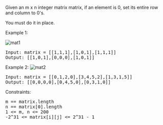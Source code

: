 Given an m x n integer matrix matrix, if an element is 0, set its entire row and column to 0's.

You must do it in place.

 

Example 1:

![mat1](https://github.com/Chackoseb/CrackYourPlacement/assets/95061303/4fa7d6ef-b3e7-4620-b58f-63ac3b4d90af)

<pre>
Input: matrix = [[1,1,1],[1,0,1],[1,1,1]]
Output: [[1,0,1],[0,0,0],[1,0,1]]
</pre>

Example 2:
![mat2](https://github.com/Chackoseb/CrackYourPlacement/assets/95061303/1e143ac2-12b1-4d35-ae32-522b0837a152)

<pre>
Input: matrix = [[0,1,2,0],[3,4,5,2],[1,3,1,5]]
Output: [[0,0,0,0],[0,4,5,0],[0,3,1,0]]
</pre>
 

Constraints:
<pre>
m == matrix.length
n == matrix[0].length
1 <= m, n <= 200
-2^31 <= matrix[i][j] <= 2^31 - 1
</pre>

